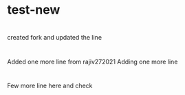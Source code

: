 # test-new
#
created fork and updated the line
#
Added one more line from rajiv272021
Adding one more line
#
Few more line here
and check
#
